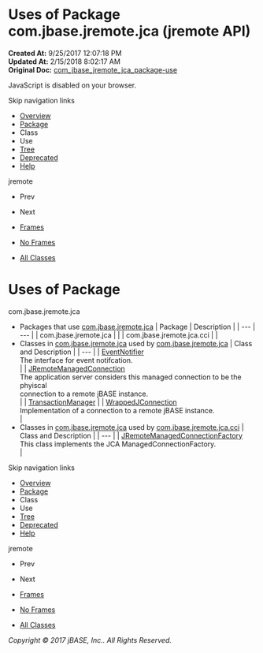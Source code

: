 # Uses of Package com.jbase.jremote.jca (jremote   API)

**Created At:** 9/25/2017 12:07:18 PM  
**Updated At:** 2/15/2018 8:02:17 AM  
**Original Doc:** [com_jbase_jremote_jca_package-use](https://docs.jbase.com/39258-jca/com_jbase_jremote_jca_package-use)  

<!--<br>    try {<br>        if (location.href.indexOf('is-external=true') == -1) {<br>            parent.document.title="Uses of Package com.jbase.jremote.jca (jremote   API)";<br>        }<br>    }<br>    catch(err) {<br>    }<br>//-->
JavaScript is disabled on your browser.

Skip navigation links

- [Overview](../../../../overview-summary.html)
- [Package](./../com.jbase.jremote.jca-%28jremote---api%29)
- Class
- Use
- [Tree](./../com.jbase.jremote.jca-class-hierarchy-%28jremote---api%29)
- [Deprecated](../../../../deprecated-list.html)
- [Help](../../../../help-doc.html)


jremote <br>

- Prev
- Next


- [Frames](./.)
- [No Frames](./.)


- [All Classes](../../../../allclasses-noframe.html)


<!--<br>  allClassesLink = document.getElementById("allclasses\_navbar\_top");<br>  if(window==top) {<br>    allClassesLink.style.display = "block";<br>  }<br>  else {<br>    allClassesLink.style.display = "none";<br>  }<br>  //-->

# Uses of Package
com.jbase.jremote.jca

- Packages that use [com.jbase.jremote.jca](./../com.jbase.jremote.jca-%28jremote---api%29) | Package | Description |
| --- | --- |
| com.jbase.jremote.jca |   |
| com.jbase.jremote.jca.cci |   |
- Classes in [com.jbase.jremote.jca](./../com.jbase.jremote.jca-%28jremote---api%29) used by [com.jbase.jremote.jca](./../com.jbase.jremote.jca-%28jremote---api%29) | Class and Description |
| --- |
| [EventNotifier](../../../../com/jbase/jremote/jca/class-use/EventNotifier.html#com.jbase.jremote.jca)<br>The interface for event notifcation.<br> |
| [JRemoteManagedConnection](../../../../com/jbase/jremote/jca/class-use/JRemoteManagedConnection.html#com.jbase.jremote.jca)<br>The application server considers this managed connection to be the phyiscal<br> connection to a remote jBASE instance.<br> |
| [TransactionManager](../../../../com/jbase/jremote/jca/class-use/TransactionManager.html#com.jbase.jremote.jca)  |
| [WrappedJConnection](../../../../com/jbase/jremote/jca/class-use/WrappedJConnection.html#com.jbase.jremote.jca)<br>Implementation of a connection to a remote jBASE instance.<br> |
- Classes in [com.jbase.jremote.jca](./../com.jbase.jremote.jca-%28jremote---api%29) used by [com.jbase.jremote.jca.cci](./../com.jbase.jremote.jca-%28jremote---api%29) | Class and Description |
| --- |
| [JRemoteManagedConnectionFactory](../../../../com/jbase/jremote/jca/class-use/JRemoteManagedConnectionFactory.html#com.jbase.jremote.jca.cci)<br>This class implements the JCA ManagedConnectionFactory.<br> |

Skip navigation links

- [Overview](../../../../overview-summary.html)
- [Package](./../com.jbase.jremote.jca-%28jremote---api%29)
- Class
- Use
- [Tree](./../com.jbase.jremote.jca-class-hierarchy-%28jremote---api%29)
- [Deprecated](../../../../deprecated-list.html)
- [Help](../../../../help-doc.html)


jremote <br>

- Prev
- Next


- [Frames](./.)
- [No Frames](./.)


- [All Classes](../../../../allclasses-noframe.html)


<!--<br>  allClassesLink = document.getElementById("allclasses\_navbar\_bottom");<br>  if(window==top) {<br>    allClassesLink.style.display = "block";<br>  }<br>  else {<br>    allClassesLink.style.display = "none";<br>  }<br>  //-->

*Copyright © 2017 jBASE, Inc.. All Rights Reserved.*
